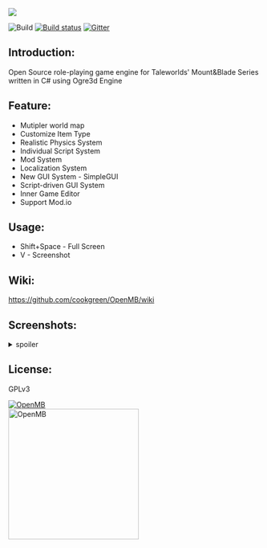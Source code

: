 ![](https://media.moddb.com/images/members/4/3399/3398047/logo.3.png)  

![Build](https://api.travis-ci.org/cookgreen/OpenMB.svg?branch=dev) [![Build status](https://ci.appveyor.com/api/projects/status/0yrneeoom5jk8de2/branch/dev?svg=true)](https://ci.appveyor.com/project/cookgreen/openmb/branch/dev) [![Gitter](https://badges.gitter.im/OpenMAB/community.svg)](https://gitter.im/OpenMAB/community?utm_source=badge&utm_medium=badge&utm_campaign=pr-badge)  

## Introduction:
Open Source role-playing game engine for Taleworlds' Mount&Blade Series written in C# using Ogre3d Engine

## Feature:
* Mutipler world map
* Customize Item Type
* Realistic Physics System  
* Individual Script System
* Mod System  
* Localization System  
* New GUI System - SimpleGUI  
* Script-driven GUI System  
* Inner Game Editor  
* Support Mod.io

## Usage:
* Shift+Space - Full Screen  
* V - Screenshot  

## Wiki:
https://github.com/cookgreen/OpenMB/wiki
  
## Screenshots:
<details>
 <summary>spoiler</summary>
 <img src="https://media.moddb.com/images/games/1/72/71205/image.png" />  
 <img src="https://media.moddb.com/images/games/1/72/71205/inventory.1.png" />  
 <img src="https://media.moddb.com/images/games/1/72/71205/game-notes-faction.PNG" />  
</details>

## License:
GPLv3

<a href="https://www.moddb.com/games/openmb" title="View OpenMB on Mod DB" target="_blank"><img src="https://button.moddb.com/popularity/medium/games/71205.png" alt="OpenMB" /></a>  
<a href="https://discord.gg/wgyBwAy" title="View OpenMB Discord" target="_blank"><img src="https://media.moddb.com/images/members/4/3399/3398047/discord_long.png" width="260" alt="OpenMB" /></a>
